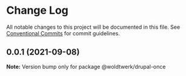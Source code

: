 # Change Log

All notable changes to this project will be documented in this file.
See [Conventional Commits](https://conventionalcommits.org) for commit guidelines.

## 0.0.1 (2021-09-08)

**Note:** Version bump only for package @woldtwerk/drupal-once

